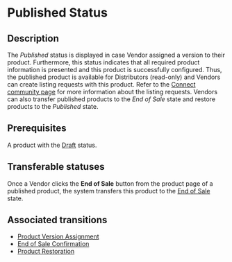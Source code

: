 # Published Status 
## Description
The *Published* status is displayed in case Vendor assigned a version to their product. Furthermore, this status indicates that all required product information is presented and this product is successfully configured. Thus, the published product is available for Distributors (read-only) and Vendors can create listing requests with this product. Refer to the [Connect community page](https://connect.cloudblue.com/community/modules/listings/) for more information about the listing requests.
Vendors can also transfer published products to the *End of Sale* state and restore products to the *Published* state.
## Prerequisites
A product with the [Draft](s-a-draft.html) status.
## Transferable statuses
Once a Vendor clicks the **End of Sale** button from the product page of a published product, the system transfers this product to the [End of Sale](s-c-endsale.html) state.
## Associated transitions
* [Product Version Assignment](t-2-draft-pub.html)
* [End of Sale Confirmation](t-5-pub-end.html)
* [Product Restoration](t-6-end-pub.html)

